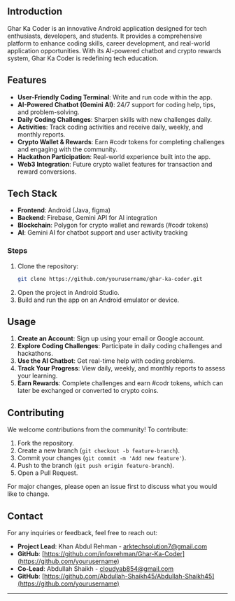 ## Introduction
Ghar Ka Coder is an innovative Android application designed for tech enthusiasts, developers, and students. It provides a comprehensive platform to enhance coding skills, career development, and real-world application opportunities. With its AI-powered chatbot and crypto rewards system, Ghar Ka Coder is redefining tech education.

## Features
- **User-Friendly Coding Terminal**: Write and run code within the app.
- **AI-Powered Chatbot (Gemini AI)**: 24/7 support for coding help, tips, and problem-solving.
- **Daily Coding Challenges**: Sharpen skills with new challenges daily.
- **Activities**: Track coding activities and receive daily, weekly, and monthly reports.
- **Crypto Wallet & Rewards**: Earn #codr tokens for completing challenges and engaging with the community.
- **Hackathon Participation**: Real-world experience built into the app.
- **Web3 Integration**: Future crypto wallet features for transaction and reward conversions.

## Tech Stack
- **Frontend**: Android (Java, figma)
- **Backend**: Firebase, Gemini API for AI integration
- **Blockchain**: Polygon for crypto wallet and rewards (#codr tokens)
- **AI**: Gemini AI for chatbot support and user activity tracking

### Steps
1. Clone the repository:
   ```bash
   git clone https://github.com/yourusername/ghar-ka-coder.git
   ```
2. Open the project in Android Studio.
3. Build and run the app on an Android emulator or device.

## Usage
1. **Create an Account**: Sign up using your email or Google account.
2. **Explore Coding Challenges**: Participate in daily coding challenges and hackathons.
3. **Use the AI Chatbot**: Get real-time help with coding problems.
4. **Track Your Progress**: View daily, weekly, and monthly reports to assess your learning.
5. **Earn Rewards**: Complete challenges and earn #codr tokens, which can later be exchanged or converted to crypto coins.

## Contributing
We welcome contributions from the community! To contribute:
1. Fork the repository.
2. Create a new branch (`git checkout -b feature-branch`).
3. Commit your changes (`git commit -m 'Add new feature'`).
4. Push to the branch (`git push origin feature-branch`).
5. Open a Pull Request.

For major changes, please open an issue first to discuss what you would like to change.

## Contact
For any inquiries or feedback, feel free to reach out:
- **Project Lead**: Khan Abdul Rehman - arktechsolution7@gmail.com
- **GitHub**: [https://github.com/infoxrehman/Ghar-Ka-Coder](https://github.com/yourusername)
- **Co-Lead**: Abdullah Shaikh - cloudyab854@gmail.com
- **GitHub**: [https://github.com/Abdullah-Shaikh45/Abdullah-Shaikh45](https://github.com/yourusername)

---
